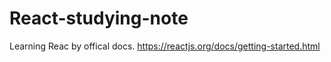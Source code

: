 # React-studying-note

Learning Reac by offical docs.
https://reactjs.org/docs/getting-started.html
